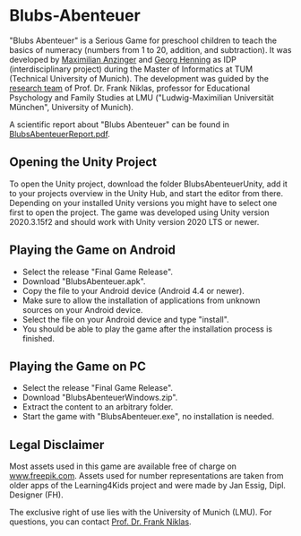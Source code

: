 # Blubs-Abenteuer
"Blubs Abenteuer" is a Serious Game for preschool children to teach the basics of numeracy (numbers from 1 to 20, addition, and subtraction).
It was developed by [Maximilian Anzinger](https://github.com/MaximilianAnzinger) and [Georg Henning](https://github.com/Mauri2070) as IDP (interdisciplinary project) during the Master of Informatics at TUM (Technical University of Munich).
The development was guided by the [research team](https://www.psy.lmu.de/ffp_en/persons/ag-niklas/index.html) of Prof. Dr. Frank Niklas, professor for Educational Psychology and Family Studies at LMU ("Ludwig-Maximilian Universität München", University of Munich).

A scientific report about "Blubs Abenteuer" can be found in [BlubsAbenteuerReport.pdf](./BlubsAbenteuerReport.pdf).

## Opening the Unity Project
To open the Unity project, download the folder BlubsAbenteuerUnity, add it to your projects overview in the Unity Hub, and start the editor from there.
Depending on your installed Unity versions you might have to select one first to open the project. The game was developed using Unity version 2020.3.15f2 and should work with Unity version 2020 LTS or newer.

## Playing the Game on Android
- Select the release "Final Game Release".
- Download "BlubsAbenteuer.apk".
- Copy the file to your Android device (Android 4.4 or newer).
- Make sure to allow the installation of applications from unknown sources on your Android device.
- Select the file on your Android device and type "install".
- You should be able to play the game after the installation process is finished.

## Playing the Game on PC
- Select the release "Final Game Release".
- Download "BlubsAbenteuerWindows.zip".
- Extract the content to an arbitrary folder.
- Start the game with "BlubsAbenteuer.exe", no installation is needed.

## Legal Disclaimer
Most assets used in this game are available free of charge on www.freepik.com.
Assets used for number representations are taken from older apps of the Learning4Kids project and were made by Jan Essig, Dipl. Designer (FH).

The exclusive right of use lies with the University of Munich (LMU). For questions, you can contact [Prof. Dr. Frank Niklas](https://www.psy.lmu.de/ffp_en/persons/w2-professorship-2/niklas_frank/index.html).